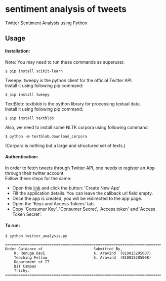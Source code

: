 sentiment analysis of tweets
==========  
Twitter Sentiment Analysis using Python  

Usage
----------------
#### Installation:
Note: You may need to run these commands as superuser.  
```
$ pip install scikit-learn 
```
Tweepy: tweepy is the python client for the official Twitter API.  
Install it using following pip command:  
```
$ pip install tweepy
```
TextBlob: textblob is the python library for processing textual data.  
Install it using following pip command:  
```
$ pip install textblob
```
Also, we need to install some NLTK corpora using following command:  
```
$ python -m textblob.download_corpora
```
(Corpora is nothing but a large and structured set of texts.)  
#### Authentication:
In order to fetch tweets through Twitter API, one needs to register an App through their twitter account.  
Follow these steps for the same:  
* Open this [link](https://apps.twitter.com/) and click the button: 'Create New App'  
* Fill the application details. You can leave the callback url field empty.  
* Once the app is created, you will be redirected to the app page.  
* Open the 'Keys and Access Tokens' tab.  
* Copy 'Consumer Key', 'Consumer Secret', 'Access token' and 'Access Token Secret'.  
  
#### To run:
```
$ python twitter_analysis.py
```
```
============================================================================================= 
Under Guidance of						Submitted By,
	R. Renuga Devi 						A. Aravind	(810015205007)
	Teaching Fellow 					S. Aravind	(810015205008)
	Department of IT
	BIT Campus
	Trichy.
============================================================================================== 
```
